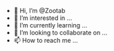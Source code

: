 - 👋 Hi, I’m @Zootab
- 👀 I’m interested in ...
- 🌱 I’m currently learning ...
- 💞️ I’m looking to collaborate on ...
- 📫 How to reach me ...

<!---
Zootab/Zootab is a ✨ special ✨ repository because its `README.md` (this file) appears on your GitHub profile.
You can click the Preview link to take a look at your changes.
--->
